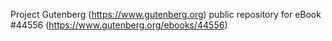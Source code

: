 Project Gutenberg (https://www.gutenberg.org) public repository for eBook #44556 (https://www.gutenberg.org/ebooks/44556)
